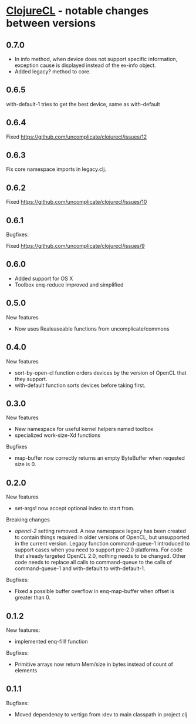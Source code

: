 # [ClojureCL](http://clojurecl.uncomplicate.org) - notable changes between versions

## 0.7.0

* In info method, when device does not support specific information, exception cause is displayed instead of the ex-info object.
* Added legacy? method to core.

## 0.6.5

with-default-1 tries to get the best device, same as with-default

## 0.6.4

Fixed https://github.com/uncomplicate/clojurecl/issues/12

## 0.6.3

Fix core namespace imports in legacy.clj.

## 0.6.2

Fixed https://github.com/uncomplicate/clojurecl/issues/10

## 0.6.1

Bugfixes:

Fixed https://github.com/uncomplicate/clojurecl/issues/9

## 0.6.0

* Added support for OS X
* Toolbox enq-reduce improved and simplified

## 0.5.0

New features
* Now uses Realeaseable functions from uncomplicate/commons

## 0.4.0

New features
* sort-by-open-cl function orders devices by the version of OpenCL that they support.
* with-default function sorts devices before taking first.

## 0.3.0

New features

* New namespace for useful kernel helpers named toolbox
* specialized work-size-Xd functions

Bugfixes

* map-buffer now correctly returns an empty ByteBuffer when reqested size is 0.

## 0.2.0

New features

* set-args! now accept optional index to start from.

Breaking changes

* *opencl-2* setting removed. A new namespace legacy has been created to
contain things required in older versions of OpenCL, but unsupported in the current
version. Legacy function command-queue-1 introduced to support cases when you
need to support pre-2.0 platforms. For code that already targeted OpenCL 2.0,
nothing needs to be changed. Other code needs to replace all
calls to command-queue to the calls of command-queue-1 and with-default to
with-default-1.

Bugfixes:

* Fixed a possible buffer overflow in enq-map-buffer when offset is greater than 0.

## 0.1.2

New features:

* implemented enq-fill! function

Bugfixes:

* Primitive arrays now return Mem/size in bytes instead of count of elements

## 0.1.1

Bugfixes:

* Moved dependency to vertigo from :dev to main classpath in project.clj
